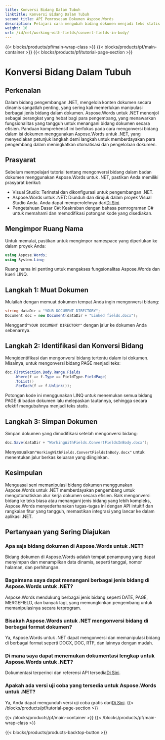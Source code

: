 ```yaml
---
title: Konversi Bidang Dalam Tubuh
linktitle: Konversi Bidang Dalam Tubuh
second_title: API Pemrosesan Dokumen Aspose.Words
description: Pelajari cara mengubah bidang dokumen menjadi teks statis menggunakan Aspose.Words untuk .NET untuk meningkatkan efisiensi pemrosesan dokumen.
weight: 10
url: /id/net/working-with-fields/convert-fields-in-body/
---
```


{{< blocks/products/pf/main-wrap-class >}}
{{< blocks/products/pf/main-container >}}
{{< blocks/products/pf/tutorial-page-section >}}

# Konversi Bidang Dalam Tubuh

## Perkenalan

Dalam bidang pengembangan .NET, mengelola konten dokumen secara dinamis sangatlah penting, yang sering kali memerlukan manipulasi berbagai jenis bidang dalam dokumen. Aspose.Words untuk .NET menonjol sebagai perangkat yang hebat bagi para pengembang, yang menawarkan fungsionalitas yang tangguh untuk menangani bidang dokumen secara efisien. Panduan komprehensif ini berfokus pada cara mengonversi bidang dalam isi dokumen menggunakan Aspose.Words untuk .NET, yang menyediakan petunjuk langkah demi langkah untuk memberdayakan para pengembang dalam meningkatkan otomatisasi dan pengelolaan dokumen.

## Prasyarat

Sebelum mempelajari tutorial tentang mengonversi bidang dalam badan dokumen menggunakan Aspose.Words untuk .NET, pastikan Anda memiliki prasyarat berikut:

- Visual Studio: Terinstal dan dikonfigurasi untuk pengembangan .NET.
-  Aspose.Words untuk .NET: Diunduh dan dirujuk dalam proyek Visual Studio Anda. Anda dapat memperolehnya dari[Di Sini](https://releases.aspose.com/words/net/).
- Pengetahuan Dasar C#: Keakraban dengan bahasa pemrograman C# untuk memahami dan memodifikasi potongan kode yang disediakan.

## Mengimpor Ruang Nama

Untuk memulai, pastikan untuk mengimpor namespace yang diperlukan ke dalam proyek Anda:

```csharp
using Aspose.Words;
using System.Linq;
```

Ruang nama ini penting untuk mengakses fungsionalitas Aspose.Words dan kueri LINQ.

## Langkah 1: Muat Dokumen

Mulailah dengan memuat dokumen tempat Anda ingin mengonversi bidang:

```csharp
string dataDir = "YOUR DOCUMENT DIRECTORY";
Document doc = new Document(dataDir + "Linked fields.docx");
```

 Mengganti`"YOUR DOCUMENT DIRECTORY"` dengan jalur ke dokumen Anda sebenarnya.

## Langkah 2: Identifikasi dan Konversi Bidang

Mengidentifikasi dan mengonversi bidang tertentu dalam isi dokumen. Misalnya, untuk mengonversi bidang PAGE menjadi teks:

```csharp
doc.FirstSection.Body.Range.Fields
    .Where(f => f.Type == FieldType.FieldPage)
    .ToList()
    .ForEach(f => f.Unlink());
```

Potongan kode ini menggunakan LINQ untuk menemukan semua bidang PAGE di badan dokumen lalu melepaskan tautannya, sehingga secara efektif mengubahnya menjadi teks statis.

## Langkah 3: Simpan Dokumen

Simpan dokumen yang dimodifikasi setelah mengonversi bidang:

```csharp
doc.Save(dataDir + "WorkingWithFields.ConvertFieldsInBody.docx");
```

 Menyesuaikan`"WorkingWithFields.ConvertFieldsInBody.docx"` untuk menentukan jalur berkas keluaran yang diinginkan.

## Kesimpulan

Menguasai seni memanipulasi bidang dokumen menggunakan Aspose.Words untuk .NET memberdayakan pengembang untuk mengotomatiskan alur kerja dokumen secara efisien. Baik mengonversi bidang ke teks biasa atau menangani jenis bidang yang lebih kompleks, Aspose.Words menyederhanakan tugas-tugas ini dengan API intuitif dan rangkaian fitur yang tangguh, memastikan integrasi yang lancar ke dalam aplikasi .NET.

## Pertanyaan yang Sering Diajukan

### Apa saja bidang dokumen di Aspose.Words untuk .NET?
Bidang dokumen di Aspose.Words adalah tempat penampung yang dapat menyimpan dan menampilkan data dinamis, seperti tanggal, nomor halaman, dan perhitungan.

### Bagaimana saya dapat menangani berbagai jenis bidang di Aspose.Words untuk .NET?
Aspose.Words mendukung berbagai jenis bidang seperti DATE, PAGE, MERGEFIELD, dan banyak lagi, yang memungkinkan pengembang untuk memanipulasinya secara terprogram.

### Bisakah Aspose.Words untuk .NET mengonversi bidang di berbagai format dokumen?
Ya, Aspose.Words untuk .NET dapat mengonversi dan memanipulasi bidang di berbagai format seperti DOCX, DOC, RTF, dan lainnya dengan mudah.

### Di mana saya dapat menemukan dokumentasi lengkap untuk Aspose.Words untuk .NET?
 Dokumentasi terperinci dan referensi API tersedia[Di Sini](https://reference.aspose.com/words/net/).

### Apakah ada versi uji coba yang tersedia untuk Aspose.Words untuk .NET?
 Ya, Anda dapat mengunduh versi uji coba gratis dari[Di Sini](https://releases.aspose.com/).
{{< /blocks/products/pf/tutorial-page-section >}}

{{< /blocks/products/pf/main-container >}}
{{< /blocks/products/pf/main-wrap-class >}}

{{< blocks/products/products-backtop-button >}}
